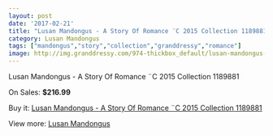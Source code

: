 ```yaml
---
layout: post
date: '2017-02-21'
title: "Lusan Mandongus - A Story Of Romance ¨C 2015 Collection 1189881"
category: Lusan Mandongus
tags: ["mandongus","story","collection","granddressy","romance"]
image: http://img.granddressy.com/974-thickbox_default/lusan-mandongus-a-story-of-romance-c-2015-collection-1189881.jpg
---
```

Lusan Mandongus - A Story Of Romance ¨C 2015 Collection 1189881

On Sales: **$216.99**
<a href="https://www.granddressy.com/en/lusan-mandongus/728-lusan-mandongus-a-story-of-romance-c-2015-collection-1189881.html"><amp-img layout="responsive" width="600" height="600" src="//img.granddressy.com/974-thickbox_default/lusan-mandongus-a-story-of-romance-c-2015-collection-1189881.jpg" alt="Lusan Mandongus - A Story Of Romance ¨C 2015 Collection 1189881 0" /></a>

Buy it: [Lusan Mandongus - A Story Of Romance ¨C 2015 Collection 1189881](https://www.granddressy.com/en/lusan-mandongus/728-lusan-mandongus-a-story-of-romance-c-2015-collection-1189881.html "Lusan Mandongus - A Story Of Romance ¨C 2015 Collection 1189881")

View more: [Lusan Mandongus](https://www.granddressy.com/en/31-lusan-mandongus "Lusan Mandongus")